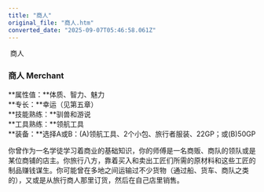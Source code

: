 ```yaml
---
title: "商人"
original_file: "商人.htm"
converted_date: "2025-09-07T05:46:58.061Z"
---
```


﻿ 商人  

### 商人 Merchant

**属性值：**体质、智力、魅力  
**专长：**幸运（见第五章）  
**技能熟练：**驯兽和游说  
**工具熟练：**领航工具  
**装备：**选择A或B：(A)领航工具、2个小包、旅行者服装、22GP；或(B)50GP

你曾作为一名学徒学习着商业的基础知识，你的师傅是一名商贩、商队的领队或是某位商铺的店主。你旅行八方，靠着买入和卖出工匠们所需的原材料和这些工匠的制品赚钱谋生。你可能曾在多地之间运输过不少货物（通过船、货车、商队之类的），又或是从旅行商人那里订货，然后在自己店里销售。